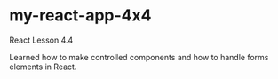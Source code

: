 # my-react-app-4x4
React Lesson 4.4

Learned how to make controlled components
and how to handle forms elements in React.
